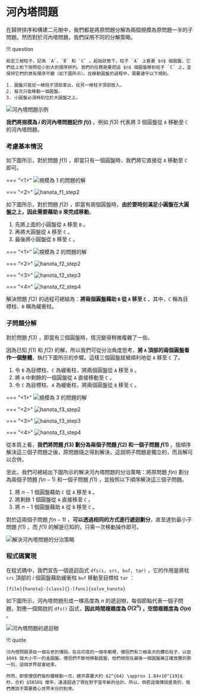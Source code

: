 # 河內塔問題

在歸併排序和構建二元樹中，我們都是將原問題分解為兩個規模為原問題一半的子問題。然而對於河內塔問題，我們採用不同的分解策略。

!!! question

    給定三根柱子，記為 `A`、`B` 和 `C` 。起始狀態下，柱子 `A` 上套著 $n$ 個圓盤，它們從上到下按照從小到大的順序排列。我們的任務是要把這 $n$ 個圓盤移到柱子 `C` 上，並保持它們的原有順序不變（如下圖所示）。在移動圓盤的過程中，需要遵守以下規則。
    
    1. 圓盤只能從一根柱子頂部拿出，從另一根柱子頂部放入。
    2. 每次只能移動一個圓盤。
    3. 小圓盤必須時刻位於大圓盤之上。

![河內塔問題示例](hanota_problem.assets/hanota_example.png)

**我們將規模為 $i$ 的河內塔問題記作 $f(i)$** 。例如 $f(3)$ 代表將 $3$ 個圓盤從 `A` 移動至 `C` 的河內塔問題。

### 考慮基本情況

如下圖所示，對於問題 $f(1)$ ，即當只有一個圓盤時，我們將它直接從 `A` 移動至 `C` 即可。

=== "<1>"
    ![規模為 1 的問題的解](hanota_problem.assets/hanota_f1_step1.png)

=== "<2>"
    ![hanota_f1_step2](hanota_problem.assets/hanota_f1_step2.png)

如下圖所示，對於問題 $f(2)$ ，即當有兩個圓盤時，**由於要時刻滿足小圓盤在大圓盤之上，因此需要藉助 `B` 來完成移動**。

1. 先將上面的小圓盤從 `A` 移至 `B` 。
2. 再將大圓盤從 `A` 移至 `C` 。
3. 最後將小圓盤從 `B` 移至 `C` 。

=== "<1>"
    ![規模為 2 的問題的解](hanota_problem.assets/hanota_f2_step1.png)

=== "<2>"
    ![hanota_f2_step2](hanota_problem.assets/hanota_f2_step2.png)

=== "<3>"
    ![hanota_f2_step3](hanota_problem.assets/hanota_f2_step3.png)

=== "<4>"
    ![hanota_f2_step4](hanota_problem.assets/hanota_f2_step4.png)

解決問題 $f(2)$ 的過程可總結為：**將兩個圓盤藉助 `B` 從 `A` 移至 `C`** 。其中，`C` 稱為目標柱、`B` 稱為緩衝柱。

### 子問題分解

對於問題 $f(3)$ ，即當有三個圓盤時，情況變得稍微複雜了一些。

因為已知 $f(1)$ 和 $f(2)$ 的解，所以我們可從分治角度思考，**將 `A` 頂部的兩個圓盤看作一個整體**，執行下圖所示的步驟。這樣三個圓盤就被順利地從 `A` 移至 `C` 了。

1. 令 `B` 為目標柱、`C` 為緩衝柱，將兩個圓盤從 `A` 移至 `B` 。
2. 將 `A` 中剩餘的一個圓盤從 `A` 直接移動至 `C` 。
3. 令 `C` 為目標柱、`A` 為緩衝柱，將兩個圓盤從 `B` 移至 `C` 。

=== "<1>"
    ![規模為 3 的問題的解](hanota_problem.assets/hanota_f3_step1.png)

=== "<2>"
    ![hanota_f3_step2](hanota_problem.assets/hanota_f3_step2.png)

=== "<3>"
    ![hanota_f3_step3](hanota_problem.assets/hanota_f3_step3.png)

=== "<4>"
    ![hanota_f3_step4](hanota_problem.assets/hanota_f3_step4.png)

從本質上看，**我們將問題 $f(3)$ 劃分為兩個子問題 $f(2)$ 和一個子問題 $f(1)$** 。按順序解決這三個子問題之後，原問題隨之得到解決。這說明子問題是獨立的，而且解可以合併。

至此，我們可總結出下圖所示的解決河內塔問題的分治策略：將原問題 $f(n)$ 劃分為兩個子問題 $f(n-1)$ 和一個子問題 $f(1)$ ，並按照以下順序解決這三個子問題。

1. 將 $n-1$ 個圓盤藉助 `C` 從 `A` 移至 `B` 。
2. 將剩餘 $1$ 個圓盤從 `A` 直接移至 `C` 。
3. 將 $n-1$ 個圓盤藉助 `A` 從 `B` 移至 `C` 。

對於這兩個子問題 $f(n-1)$ ，**可以透過相同的方式進行遞迴劃分**，直至達到最小子問題 $f(1)$ 。而 $f(1)$ 的解是已知的，只需一次移動操作即可。

![解決河內塔問題的分治策略](hanota_problem.assets/hanota_divide_and_conquer.png)

### 程式碼實現

在程式碼中，我們宣告一個遞迴函式 `dfs(i, src, buf, tar)` ，它的作用是將柱 `src` 頂部的 $i$ 個圓盤藉助緩衝柱 `buf` 移動至目標柱 `tar` ：

```src
[file]{hanota}-[class]{}-[func]{solve_hanota}
```

如下圖所示，河內塔問題形成一棵高度為 $n$ 的遞迴樹，每個節點代表一個子問題，對應一個開啟的 `dfs()` 函式，**因此時間複雜度為 $O(2^n)$ ，空間複雜度為 $O(n)$** 。

![河內塔問題的遞迴樹](hanota_problem.assets/hanota_recursive_tree.png)

!!! quote

    河內塔問題源自一個古老的傳說。在古印度的一個寺廟裡，僧侶們有三根高大的鑽石柱子，以及 $64$ 個大小不一的金圓盤。僧侶們不斷地移動圓盤，他們相信在最後一個圓盤被正確放置的那一刻，這個世界就會結束。

    然而，即使僧侶們每秒鐘移動一次，總共需要大約 $2^{64} \approx 1.84×10^{19}$ 秒，合約 $5850$ 億年，遠遠超過了現在對宇宙年齡的估計。所以，倘若這個傳說是真的，我們應該不需要擔心世界末日的到來。
